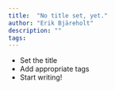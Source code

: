 ```yaml
---
title:  "No title set, yet."
author: "Erik Bjäreholt"
description: ""
tags:
---
```


 - Set the title
 - Add appropriate tags
 - Start writing!

<!--
## Related articles

 - [Good software](/wiki/long-software)
-->

<!--
## Read more

-->
